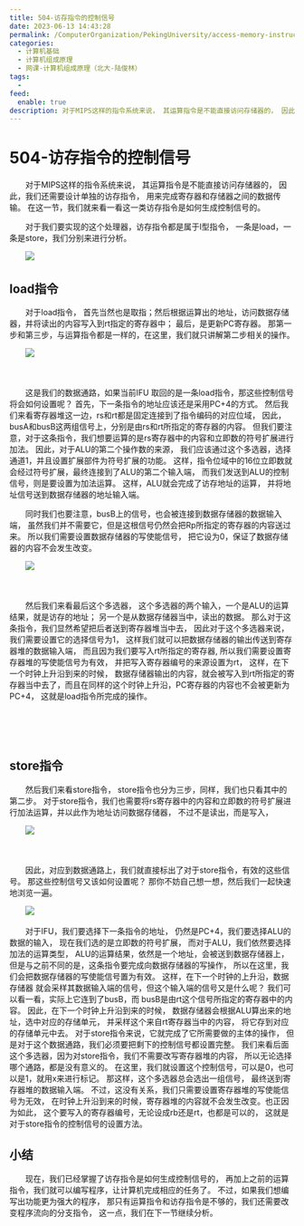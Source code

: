 ```yaml
---
title: 504-访存指令的控制信号
date: 2023-06-13 14:43:28
permalink: /ComputerOrganization/PekingUniversity/access-memory-instruction-control-signal
categories:
  - 计算机基础
  - 计算机组成原理
  - 网课-计算机组成原理（北大-陆俊林）
tags:
  - 
feed:
  enable: true
description: 对于MIPS这样的指令系统来说， 其运算指令是不能直接访问存储器的， 因此，我们还需要设计单独的访存指令， 用来完成寄存器和存储器之间的数据传输。 在这一节，我们就来看一看这一类访存指令是如何生成控制信号的。 
---
```

# 504-访存指令的控制信号

　　对于MIPS这样的指令系统来说， 其运算指令是不能直接访问存储器的， 因此，我们还需要设计单独的访存指令， 用来完成寄存器和存储器之间的数据传输。 在这一节，我们就来看一看这一类访存指令是如何生成控制信号的。  
<!-- more -->
　　对于我们要实现的这个处理器，访存指令都是属于I型指令， 一条是load，一条是store，我们分别来进行分析。 

　　![](https://image.peterjxl.com/blog/image-20220920204744-pcfvxbh.png)

## load指令

　　对于load指令， 首先当然也是取指；然后根据运算出的地址，访问数据存储器，并将读出的内容写入到rt指定的寄存器中； 最后，是更新PC寄存器。 那第一步和第三步，与运算指令都是一样的，在这里，我们就只讲解第二步相关的操作。 

　　![](https://image.peterjxl.com/blog/image-20220920204823-6kqk4x7.png)

　　‍

　　这是我们的数据通路，如果当前IFU 取回的是一条load指令，那这些控制信号将会如何设置呢？ 首先，下一条指令的地址应该还是采用PC+4的方式。 然后我们来看寄存器堆这一边，rs和rt都是固定连接到了指令编码的对应位域， 因此，busA和busB这两组信号上，分别是由rs和rt所指定的寄存器的内容。 但我们要注意，对于这条指令，我们想要运算的是rs寄存器中的内容和立即数的符号扩展进行加法。 因此，对于ALU的第二个操作数的来源， 我们应该通过这个多选器，选择通道1，并且设置扩展部件为符号扩展的功能。 这样，指令位域中的16位立即数就会经过符号扩展，最终连接到了ALU的第二个输入端， 而我们发送到ALU的控制信号，则是要设置为加法运算。 这样，ALU就会完成了访存地址的运算， 并将地址信号送到数据存储器的地址输入端。 

　　同时我们也要注意，busB上的信号，也会被连接到数据存储器的数据输入端， 虽然我们并不需要它，但是这根信号仍然会把Rp所指定的寄存器的内容送过来。 所以我们需要设置数据存储器的写使能信号， 把它设为0，保证了数据存储器的内容不会发生改变。 

　　![](https://image.peterjxl.com/blog/image-20220920205000-ohwm7nl.png)

　　‍

　　然后我们来看最后这个多选器， 这个多选器的两个输入，一个是ALU的运算结果，就是访存的地址； 另一个是从数据存储器当中，读出的数据。 那么对于这条指令，我们显然希望把后者送到寄存器堆当中去， 因此对于这个多选器来说，我们需要设置它的选择信号为1， 这样我们就可以把数据存储器的输出传送到寄存器堆的数据输入端， 而且因为我们要写入rt所指定的寄存器,   所以我们需要设置寄存器堆的写使能信号为有效， 并把写入寄存器编号的来源设置为rt， 这样，在下一个时钟上升沿到来的时候， 数据存储器输出的内容，就会被写入到rt所指定的寄存器当中去了，而且在同样的这个时钟上升沿，PC寄存器的内容也不会被更新为PC+4， 这就是load指令所完成的操作。 

　　‍

　　‍

## store指令

　　然后我们来看store指令， store指令也分为三步，同样，我们也只看其中的第二步。 对于store指令，我们也需要将rs寄存器中的内容和立即数的符号扩展进行加法运算，并以此作为地址访问数据存储器， 不过不是读出，而是写入， 

　　![](https://image.peterjxl.com/blog/image-20220920205134-7y3uu5z.png)

　　‍

　　因此，对应到数据通路上，我们就直接标出了对于store指令，有效的这些信号。 那这些控制信号又该如何设置呢？ 那你不妨自己想一想，然后我们一起快速地浏览一遍。 

　　![](https://image.peterjxl.com/blog/image-20220920205326-jvx4yn8.png)

　　对于IFU，我们要选择下一条指令的地址， 仍然是PC+4，我们要选择ALU的数据的输入， 现在我们选的是立即数的符号扩展， 而对于ALU，我们依然要选择加法的运算类型， ALU的运算结果，依然是一个地址，会被送到数据存储器上， 但是与之前不同的是，这条指令要完成向数据存储器的写操作， 所以在这里，我们会把数据存储器的写使能信号置为有效。 这样，在下一个时钟的上升沿，数据存储器 就会采样其数据输入端的信号，但这个输入端的信号又是什么呢？ 我们可以看一看，实际上它连到了busB，而 busB是由rt这个信号所指定的寄存器中的内容。 因此，在下一个时钟上升沿到来的时候， 数据存储器会根据ALU算出来的地址，选中对应的存储单元， 并采样这个来自rt寄存器当中的内容， 将它存到对应的存储单元中去。 对于store指令来说，它就完成了它所需要做的主体的操作， 但是对于这个数据通路，我们必须要把剩下的控制信号都设置完整。 我们来看后面这个多选器，因为对store指令，我们不需要改写寄存器堆的内容， 所以无论选择哪个通路，都是没有意义的。 在这里，我们就设置这个控制信号，可以是0，也可以是1，就用x来进行标记。 那这样，这个多选器总会选出一组信号， 最终送到寄存器堆的数据输入端。 不过，这没有关系，我们只需要设置寄存器堆的写使能信号为无效， 在时钟上升沿到来的时候，寄存器堆的内容就不会发生改变。也正因为如此， 这个要写入的寄存器编号，无论设成rb还是rt，也都是可以的， 这就是对于store指令的控制信号的设置方法。

## 小结

　　现在，我们已经掌握了访存指令是如何生成控制信号的， 再加上之前的运算指令，我们就可以编写程序，让计算机完成相应的任务了。 不过，如果我们想编写出功能更为强大的程序， 那只有运算指令和访存指令是不够的，我们还需要改变程序流向的分支指令， 这一点，我们在下一节继续分析。
